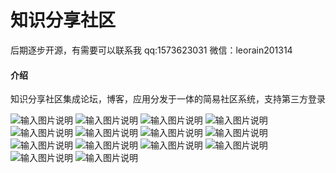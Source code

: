 # 知识分享社区
后期逐步开源，有需要可以联系我
qq:1573623031
微信：leorain201314
#### 介绍
知识分享社区集成论坛，博客，应用分发于一体的简易社区系统，支持第三方登录

![输入图片说明](https://images.gitee.com/uploads/images/2021/0513/093859_5136ef6b_381412.png "1.png")
![输入图片说明](https://images.gitee.com/uploads/images/2021/0513/093932_afb431d0_381412.png "2.png")
![输入图片说明](https://images.gitee.com/uploads/images/2021/0513/094221_6474c508_381412.png "3.png")
![输入图片说明](https://images.gitee.com/uploads/images/2021/0513/094237_12ce8f05_381412.png "4.png")
![输入图片说明](https://images.gitee.com/uploads/images/2021/0513/094248_7cb02eb2_381412.png "5.png")
![输入图片说明](https://images.gitee.com/uploads/images/2021/0513/094304_a18cc32e_381412.png "6.png")
![输入图片说明](https://images.gitee.com/uploads/images/2021/0513/094421_72ab5915_381412.png "7.png")
![输入图片说明](https://images.gitee.com/uploads/images/2021/0513/094435_c7c8a3c3_381412.png "8.png")
![输入图片说明](https://images.gitee.com/uploads/images/2021/0513/094450_a353822f_381412.png "9.png")
![输入图片说明](https://images.gitee.com/uploads/images/2021/0513/094501_3f0b4b89_381412.png "10.png")
![输入图片说明](https://images.gitee.com/uploads/images/2021/0513/094514_6c2090a2_381412.png "11.png")
![输入图片说明](https://images.gitee.com/uploads/images/2021/0513/094623_17ce9485_381412.png "12.png")
![输入图片说明](https://images.gitee.com/uploads/images/2021/0513/094634_7920768f_381412.png "13.png")
![输入图片说明](https://images.gitee.com/uploads/images/2021/0513/094645_1d2c0205_381412.png "14.png")